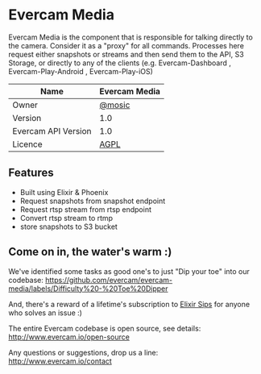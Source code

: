 # Evercam Media

Evercam Media is the component that is responsible for talking directly to the camera. Consider it as a "proxy" for all commands. Processes here request either snapshots or streams and then send them to the API, S3 Storage, or directly to any of the clients (e.g. Evercam-Dashboard , Evercam-Play-Android , Evercam-Play-iOS)

| Name   | Evercam Media  |
| --- | --- |
| Owner   | [@mosic](https://github.com/mosic)   |
| Version  | 1.0 |
| Evercam API Version  | 1.0  |
| Licence | [AGPL](https://tldrlegal.com/license/gnu-affero-general-public-license-v3-%28agpl-3.0%29) |

## Features

* Built using Elixir & Phoenix
* Request snapshots from snapshot endpoint
* Request rtsp stream from rtsp endpoint
* Convert rtsp stream to rtmp
* store snapshots to S3 bucket

## Come on in, the water's warm :)

We've identified some tasks as good one's to just "Dip your toe" into our codebase: 
https://github.com/evercam/evercam-media/labels/Difficulty%20-%20Toe%20Dipper

And, there's a reward of a lifetime's subscription to [Elixir Sips](http://elixirsips.com/) for anyone who solves an issue :)

The entire Evercam codebase is open source, see details: http://www.evercam.io/open-source

Any questions or suggestions, drop us a line: http://www.evercam.io/contact
